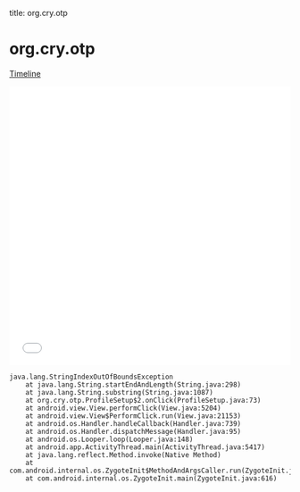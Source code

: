title: org.cry.otp

# org.cry.otp

[Timeline](./vis-timeline.html)

<iframe src="./vis-timeline.html" width="100%" height="500px" style="border:none;"></iframe>

```
java.lang.StringIndexOutOfBoundsException
	at java.lang.String.startEndAndLength(String.java:298)
	at java.lang.String.substring(String.java:1087)
	at org.cry.otp.ProfileSetup$2.onClick(ProfileSetup.java:73)
	at android.view.View.performClick(View.java:5204)
	at android.view.View$PerformClick.run(View.java:21153)
	at android.os.Handler.handleCallback(Handler.java:739)
	at android.os.Handler.dispatchMessage(Handler.java:95)
	at android.os.Looper.loop(Looper.java:148)
	at android.app.ActivityThread.main(ActivityThread.java:5417)
	at java.lang.reflect.Method.invoke(Native Method)
	at com.android.internal.os.ZygoteInit$MethodAndArgsCaller.run(ZygoteInit.java:726)
	at com.android.internal.os.ZygoteInit.main(ZygoteInit.java:616)

```



